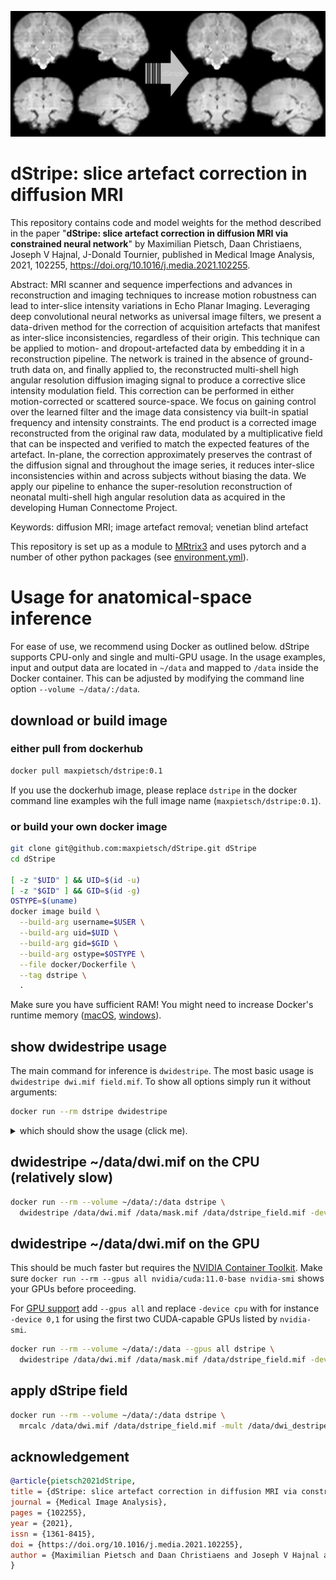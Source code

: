 ![](graphical_abstract.png)

# dStripe: slice artefact correction in diffusion MRI

This repository contains code and model weights for the method described in the paper
"**dStripe: slice artefact correction in diffusion MRI via constrained neural network**" by
Maximilian Pietsch, Daan Christiaens, Joseph V Hajnal, J-Donald Tournier, published in 
Medical Image Analysis, 2021, 102255, https://doi.org/10.1016/j.media.2021.102255.

Abstract: MRI scanner and sequence imperfections and advances in reconstruction and imaging techniques to increase motion robustness can lead to inter-slice intensity variations in Echo Planar Imaging. Leveraging deep convolutional neural networks as universal image filters, we present a data-driven method for the correction of acquisition artefacts that manifest as inter-slice inconsistencies, regardless of their origin. This technique can be applied to motion- and dropout-artefacted data by embedding it in a reconstruction pipeline. The network is trained in the absence of ground-truth data on, and finally applied to, the reconstructed multi-shell high angular resolution diffusion imaging signal to produce a corrective slice intensity modulation field. This correction can be performed in either motion-corrected or scattered source-space. We focus on gaining control over the learned filter and the image data consistency via built-in spatial frequency and intensity constraints. The end product is a corrected image reconstructed from the original raw data, modulated by a multiplicative field that can be inspected and verified to match the expected features of the artefact. In-plane, the correction approximately preserves the contrast of the diffusion signal and throughout the image series, it reduces inter-slice inconsistencies within and across subjects without biasing the data. We apply our pipeline to enhance the super-resolution reconstruction of neonatal multi-shell high angular resolution data as acquired in the developing Human Connectome Project.

Keywords: diffusion MRI; image artefact removal; venetian blind artefact

This repository is set up as a module to [MRtrix3](https://www.mrtrix.org/) and uses pytorch and a number of other python packages (see [environment.yml](environment.yml)).

# Usage for anatomical-space inference

For ease of use, we recommend using Docker as outlined below. dStripe supports CPU-only and single and multi-GPU usage. In the usage examples, input and output data are located in `~/data` and mapped to `/data` inside the Docker container. This can be adjusted by modifying the command line option `--volume ~/data/:/data`.

## download or build image

### either pull from dockerhub 


```bash
docker pull maxpietsch/dstripe:0.1
```

If you use the dockerhub image, please replace `dstripe` in the docker command line examples wih the full image name (`maxpietsch/dstripe:0.1`).


### or build your own docker image 

```bash
git clone git@github.com:maxpietsch/dStripe.git dStripe
cd dStripe

[ -z "$UID" ] && UID=$(id -u)
[ -z "$GID" ] && GID=$(id -g)
OSTYPE=$(uname)
docker image build \
  --build-arg username=$USER \
  --build-arg uid=$UID \
  --build-arg gid=$GID \
  --build-arg ostype=$OSTYPE \
  --file docker/Dockerfile \
  --tag dstripe \
  .
```

Make sure you have sufficient RAM! You might need to increase Docker's runtime memory ([macOS](https://docs.docker.com/docker-for-mac/#memory), [windows](https://docs.docker.com/docker-for-windows/#advanced)).

## show dwidestripe usage

The main command for inference is `dwidestripe`. The most basic usage is `dwidestripe dwi.mif field.mif`. To show all options simply run it without arguments:

```bash
docker run --rm dstripe dwidestripe
```

<details><summary>which should show the usage (click me).</summary>
<p>
  
```
Version fa78d464                   dwidestripe
using MRtrix3 3.0.1

     dwidestripe: external MRtrix3 project

SYNOPSIS

     Correct slice modulation artefacts in a DWI series image

USAGE

     dwidestripe [ options ] input mask output

        input        The input diffusion MRI series

        mask         mask

        output       The output intensity modulation field

DESCRIPTION

     part of dStripe. output: multiplicative modulation field

EXAMPLE USAGES

     Compute the modulation field:
       $ dwidestripe dwi.mif field.mif

OPTIONS

  -corrected CORRECTED
     The corrected DWI image series

Options for importing the diffusion gradient table

  -grad GRAD
     Provide the diffusion gradient table in MRtrix format

  -fslgrad bvecs bvals
     Provide the diffusion gradient table in FSL bvecs/bvals format
  
Model options

  -model
     json defining model parameters, default:
     /home/mp/dStripe/models/dstripe_2019_07_03-31_v2.pth.tar.json

  -checkpoint CHECKPOINT
     load specific model checkpoint

  -device
     device: "cpu" or comma separated GPU number, default: 0

  -batch_size INT
     batch_size, default: 1

  -butterworth_samples_cutoff FLOAT
     BW filter cutoff frequency, default: 0.65625

Additional standard options for Python scripts

  -nocleanup
     do not delete intermediate files during script execution, and do not delete
     scratch directory at script completion.

  -scratch /path/to/scratch/
     manually specify the path in which to generate the scratch directory.

  -continue <ScratchDir> <LastFile>
     continue the script from a previous execution; must provide the scratch
     directory path, and the name of the last successfully-generated file.

Standard options

  -info
     display information messages.

  -quiet
     do not display information messages or progress status. Alternatively, this
     can be achieved by setting the MRTRIX_QUIET environment variable to a non-
     empty string.

  -debug
     display debugging messages.

  -force
     force overwrite of output files.

  -nthreads number
     use this number of threads in multi-threaded applications (set to 0 to
     disable multi-threading).

  -config key value  (multiple uses permitted)
     temporarily set the value of an MRtrix config file entry.

  -help
     display this information page and exit.

  -version
     display version information and exit.

AUTHOR
     Max Pietsch (maximilian.pietsch@kcl.ac.uk)

COPYRIGHT
     Copyright (c) 2008-2020 the MRtrix3 contributors.  This Source Code Form is
     subject to the terms of the Mozilla Public License, v. 2.0. If a copy of
     the MPL was not distributed with this file, You can obtain one at
     http://mozilla.org/MPL/2.0/.  Covered Software is provided under this
     License on an "as is" basis, without warranty of any kind, either
     expressed, implied, or statutory, including, without limitation, warranties
     that the Covered Software is free of defects, merchantable, fit for a
     particular purpose or non-infringing. See the Mozilla Public License v. 2.0
     for more details.  For more details, see http://www.mrtrix.org/.

REFERENCES

     Maximilian Pietsch, Daan Christiaens, Joseph V Hajnal, J-Donald Tournier,
     dStripe: slice artefact correction in diffusion MRI via constrained neural
     network Medical Image Analysis, 2021, 102255
  
     Tournier, J.-D.; Smith, R. E.; Raffelt, D.; Tabbara, R.; Dhollander, T.;
     Pietsch, M.; Christiaens, D.; Jeurissen, B.; Yeh, C.-H. & Connelly, A.
     MRtrix3: A fast, flexible and open software framework for medical image
     processing and visualisation. NeuroImage, 2019, 202, 116137

```
  
</p>
</details>



## dwidestripe ~/data/dwi.mif on the CPU (relatively slow)

```bash
docker run --rm --volume ~/data/:/data dstripe \
  dwidestripe /data/dwi.mif /data/mask.mif /data/dstripe_field.mif -device cpu
```

## dwidestripe ~/data/dwi.mif on the GPU

This should be much faster but requires the [NVIDIA Container Toolkit](https://docs.nvidia.com/datacenter/cloud-native/container-toolkit/install-guide.html). Make sure `docker run --rm --gpus all nvidia/cuda:11.0-base nvidia-smi` shows your GPUs before proceeding.
  
For [GPU support](https://docs.docker.com/config/containers/resource_constraints/) add `--gpus all` and replace `-device cpu` with for instance `-device 0,1` for using the first two CUDA-capable GPUs listed by `nvidia-smi`.

```bash
docker run --rm --volume ~/data/:/data --gpus all dstripe \
  dwidestripe /data/dwi.mif /data/mask.mif /data/dstripe_field.mif -device 0,1
```

## apply dStripe field

```bash
docker run --rm --volume ~/data/:/data dstripe \
  mrcalc /data/dwi.mif /data/dstripe_field.mif -mult /data/dwi_destriped.mif
```

## acknowledgement

```bibtex
@article{pietsch2021dStripe,
title = {dStripe: slice artefact correction in diffusion MRI via constrained neural network},
journal = {Medical Image Analysis},
pages = {102255},
year = {2021},
issn = {1361-8415},
doi = {https://doi.org/10.1016/j.media.2021.102255},
author = {Maximilian Pietsch and Daan Christiaens and Joseph V Hajnal and J-Donald Tournier}
}
```
